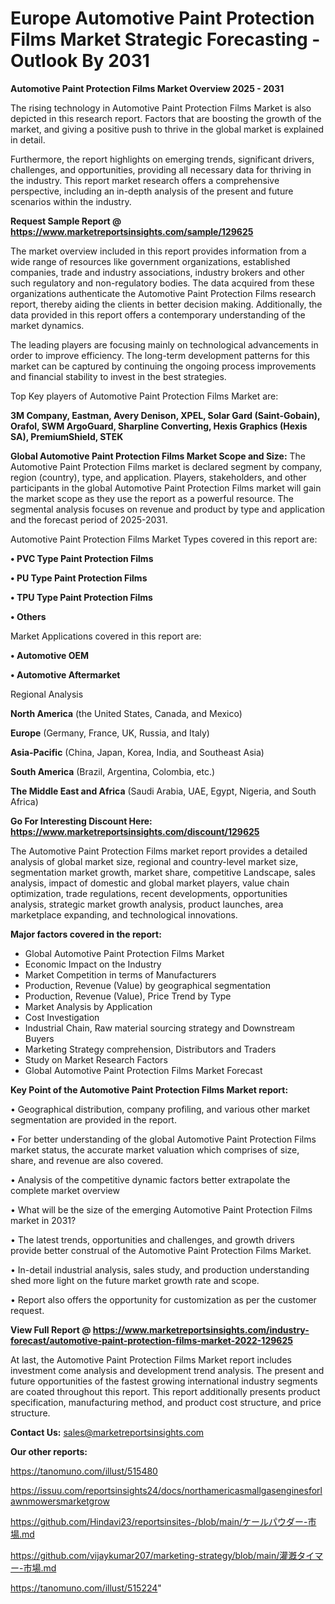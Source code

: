 # Europe Automotive Paint Protection Films Market Strategic Forecasting - Outlook By 2031

<Strong> Automotive Paint Protection Films Market Overview 2025 - 2031</strong>

The rising technology in Automotive Paint Protection Films Market is also depicted in this research report. Factors that are boosting the growth of the market, and giving a positive push to thrive in the global market is explained in detail.

Furthermore, the report highlights on emerging trends, significant drivers, challenges, and opportunities, providing all necessary data for thriving in the industry. This report market research offers a comprehensive perspective, including an in-depth analysis of the present and future scenarios within the industry.

<strong>Request Sample Report @ <a href=https://www.marketreportsinsights.com/sample/129625>https://www.marketreportsinsights.com/sample/129625</a></strong>

The market overview included in this report provides information from a wide range of resources like government organizations, established companies, trade and industry associations, industry brokers and other such regulatory and non-regulatory bodies. The data acquired from these organizations authenticate the Automotive Paint Protection Films research report, thereby aiding the clients in better decision making. Additionally, the data provided in this report offers a contemporary understanding of the market dynamics.

The leading players are focusing mainly on technological advancements in order to improve efficiency. The long-term development patterns for this market can be captured by continuing the ongoing process improvements and financial stability to invest in the best strategies.

Top Key players of Automotive Paint Protection Films Market are:

<strong>3M Company, Eastman, Avery Denison, XPEL, Solar Gard (Saint-Gobain), Orafol, SWM ArgoGuard, Sharpline Converting, Hexis Graphics (Hexis SA), PremiumShield, STEK</strong>

<strong><b>Global Automotive Paint Protection Films Market Scope and Size:</b></strong>
The Automotive Paint Protection Films market is declared segment by company, region (country), type, and application. Players, stakeholders, and other participants in the global Automotive Paint Protection Films market will gain the market scope as they use the report as a powerful resource. The segmental analysis focuses on revenue and product by type and application and the forecast period of 2025-2031.

Automotive Paint Protection Films Market Types covered in this report are:

<strong>• PVC Type Paint Protection Films

• PU Type Paint Protection Films

• TPU Type Paint Protection Films

• Others</strong>

Market Applications covered in this report are:

<strong>• Automotive OEM

• Automotive Aftermarket</strong> 

Regional Analysis

<strong>North America</strong> (the United States, Canada, and Mexico)

<strong>Europe</strong> (Germany, France, UK, Russia, and Italy)

<strong>Asia-Pacific</strong> (China, Japan, Korea, India, and Southeast Asia)

<strong>South America</strong> (Brazil, Argentina, Colombia, etc.)

<strong>The Middle East and Africa</strong> (Saudi Arabia, UAE, Egypt, Nigeria, and South Africa)

<strong>Go For Interesting Discount Here: <a href=https://www.marketreportsinsights.com/discount/129625>https://www.marketreportsinsights.com/discount/129625</a></strong>

The Automotive Paint Protection Films market report provides a detailed analysis of global market size, regional and country-level market size, segmentation market growth, market share, competitive Landscape, sales analysis, impact of domestic and global market players, value chain optimization, trade regulations, recent developments, opportunities analysis, strategic market growth analysis, product launches, area marketplace expanding, and technological innovations.

<strong><b>Major factors covered in the report:</b></strong>
<ul>
  <li>Global Automotive Paint Protection Films Market </li>
  <li>Economic Impact on the Industry</li>
  <li>Market Competition in terms of Manufacturers</li>
  <li>Production, Revenue (Value) by geographical segmentation</li>
  <li>Production, Revenue (Value), Price Trend by Type</li>
  <li>Market Analysis by Application</li>
  <li>Cost Investigation</li>
  <li>Industrial Chain, Raw material sourcing strategy and Downstream Buyers</li>
  <li>Marketing Strategy comprehension, Distributors and Traders</li>
  <li>Study on Market Research Factors</li>
  <li>Global Automotive Paint Protection Films Market Forecast</li>
</ul>

<strong><b>Key Point of the Automotive Paint Protection Films Market report:</b></strong>

• Geographical distribution, company profiling, and various other market segmentation are provided in the report.

• For better understanding of the global Automotive Paint Protection Films market status, the accurate market valuation which comprises of size, share, and revenue are also covered.

• Analysis of the competitive dynamic factors better extrapolate the complete market overview

• What will be the size of the emerging Automotive Paint Protection Films market in 2031?

• The latest trends, opportunities and challenges, and growth drivers provide better construal of the Automotive Paint Protection Films Market.

• In-detail industrial analysis, sales study, and production understanding shed more light on the future market growth rate and scope.

• Report also offers the opportunity for customization as per the customer request.

<strong><b>View Full Report @ <a href=https://www.marketreportsinsights.com/industry-forecast/automotive-paint-protection-films-market-2022-129625>https://www.marketreportsinsights.com/industry-forecast/automotive-paint-protection-films-market-2022-129625</a></b></strong>


At last, the Automotive Paint Protection Films Market report includes investment come analysis and development trend analysis. The present and future opportunities of the fastest growing international industry segments are coated throughout this report. This report additionally presents product specification, manufacturing method, and product cost structure, and price structure.

<strong>Contact Us:</strong>
sales@marketreportsinsights.com

<strong>Our other reports:</strong>

<a href=https://tanomuno.com/illust/515480>https://tanomuno.com/illust/515480</a>

<a href=https://issuu.com/reportsinsights24/docs/northamericasmallgasenginesforlawnmowersmarketgrow>https://issuu.com/reportsinsights24/docs/northamericasmallgasenginesforlawnmowersmarketgrow</a>

<a href=https://github.com/Hindavi23/reportsinsites-/blob/main/ケールパウダー-市場.md>https://github.com/Hindavi23/reportsinsites-/blob/main/ケールパウダー-市場.md</a>

<a href=https://github.com/vijaykumar207/marketing-strategy/blob/main/灌漑タイマー-市場.md>https://github.com/vijaykumar207/marketing-strategy/blob/main/灌漑タイマー-市場.md</a>

<a href=https://tanomuno.com/illust/515224>https://tanomuno.com/illust/515224</a>"
